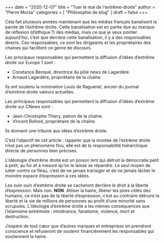 +++
date        = "2020-12-07"
title       = "Tuer le mal de l'extrême-droite"
author      = "Pierre Morsa"
categories  = [ "Philosophie de blog" ]
draft       = false
+++

Cela fait plusieurs années maintenant que les médias français banalisent la parole de l’extrême droite. Cette banalisation est en partie due au manque de réflexion (d’éthique ?) des médias, mais ce que je veux pointer aujourd’hui, c’est que derrière cette banalisation, il y a des responsables directs. Ces responsables, ce sont les dirigeants et les propriétaires des chaînes qui facilitent ce genre de discours.

Les principaux responsables qui permettent la diffusion d’idées d’extrême droite sur Europe 1 sont :

* Constance Benqué, directrice du pôle news de Lagardère.
* Arnaud Lagardère, propriétaire de la chaîne.

Ils ont soutenu la nomination Louis de Raguenel, ancien du journal d’extrême droite valeurs actuelles.

Les principaux responsables qui permettent la diffusion d’idées d’extrême droite sur CNews sont :

* Jean-Christophe Thiery, patron de la chaîne.
* Vincent Bolloré, propriétaire de la chaîne.

Ils donnent une tribune aux idées d’extrême droite.

C’est l’objectif de cet article : rappeler que la montée de l’extrême droite n’est pas un phénomène flou, elle est de la responsabilité hiérarchique directe de personnes bien précises.

L’idéologie d’extrême droite est un poison lent qui détruit la démocratie petit à petit, au fur et à mesure qu’on le laisse se répandre. Le seul moyen de lutter contre ce fléau, c’est de ne jamais transiger et de ne jamais lâcher le moindre espace d’expression à ces idées.

Les ouin ouin d’extrême droite se cacheront derrière le droit à la liberté d’expression. Mais non. **NON**. Attiser la haine, libérer les pires côtés des humains, ce n’est pas de la liberté d’expression, c’est au contraire détruire la liberté et la vie de millions de personnes au profit d’une minorité sans scrupules. L’idéologie d’extrême droite a les mêmes conséquences que l’islamisme extrémiste : intolérance, fanatisme, violence, mort et destruction.

J’espère de tout cœur que d’autres marques et entreprises en prendront conscience et refuseront de soutenir financièrement les responsables qui soutiennent la haine.
